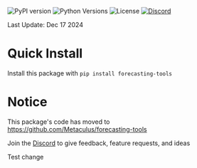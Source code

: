 ![PyPI version](https://badge.fury.io/py/forecasting-tools.svg)
![Python Versions](https://img.shields.io/pypi/pyversions/forecasting-tools.svg)
![License](https://img.shields.io/badge/License-MIT-blue.svg)
[![Discord](https://img.shields.io/badge/Discord-Join-blue)](https://discord.gg/Dtq4JNdXnw)

Last Update: Dec 17 2024


# Quick Install
Install this package with `pip install forecasting-tools`

# Notice
This package's code has moved to https://github.com/Metaculus/forecasting-tools

Join the [Discord](https://discord.gg/Dtq4JNdXnw) to give feedback, feature requests, and ideas

Test change

